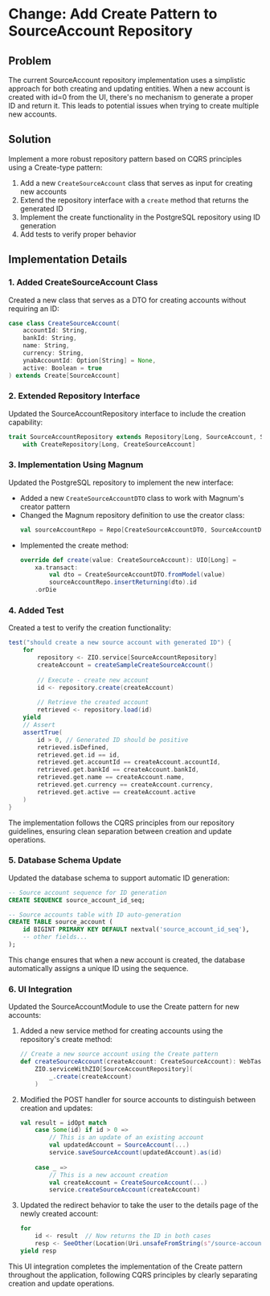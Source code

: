 # Change: Add Create Pattern to SourceAccount Repository

## Problem

The current SourceAccount repository implementation uses a simplistic approach for both creating and updating entities. When a new account is created with id=0 from the UI, there's no mechanism to generate a proper ID and return it. This leads to potential issues when trying to create multiple new accounts.

## Solution

Implement a more robust repository pattern based on CQRS principles using a Create-type pattern:

1. Add a new `CreateSourceAccount` class that serves as input for creating new accounts
2. Extend the repository interface with a `create` method that returns the generated ID
3. Implement the create functionality in the PostgreSQL repository using ID generation
4. Add tests to verify proper behavior

## Implementation Details

### 1. Added CreateSourceAccount Class

Created a new class that serves as a DTO for creating accounts without requiring an ID:

```scala
case class CreateSourceAccount(
    accountId: String,
    bankId: String,
    name: String,
    currency: String,
    ynabAccountId: Option[String] = None,
    active: Boolean = true
) extends Create[SourceAccount]
```

### 2. Extended Repository Interface

Updated the SourceAccountRepository interface to include the creation capability:

```scala
trait SourceAccountRepository extends Repository[Long, SourceAccount, SourceAccountQuery] 
    with CreateRepository[Long, CreateSourceAccount]
```

### 3. Implementation Using Magnum

Updated the PostgreSQL repository to implement the new interface:

- Added a new `CreateSourceAccountDTO` class to work with Magnum's creator pattern
- Changed the Magnum repository definition to use the creator class:
  ```scala
  val sourceAccountRepo = Repo[CreateSourceAccountDTO, SourceAccountDTO, Long]
  ```
- Implemented the create method:
  ```scala
  override def create(value: CreateSourceAccount): UIO[Long] =
      xa.transact:
          val dto = CreateSourceAccountDTO.fromModel(value)
          sourceAccountRepo.insertReturning(dto).id
      .orDie
  ```

### 4. Added Test

Created a test to verify the creation functionality:

```scala
test("should create a new source account with generated ID") {
    for
        repository <- ZIO.service[SourceAccountRepository]
        createAccount = createSampleCreateSourceAccount()
        
        // Execute - create new account
        id <- repository.create(createAccount)
        
        // Retrieve the created account
        retrieved <- repository.load(id)
    yield
    // Assert
    assertTrue(
        id > 0, // Generated ID should be positive
        retrieved.isDefined,
        retrieved.get.id == id,
        retrieved.get.accountId == createAccount.accountId,
        retrieved.get.bankId == createAccount.bankId,
        retrieved.get.name == createAccount.name,
        retrieved.get.currency == createAccount.currency,
        retrieved.get.active == createAccount.active
    )
}
```

The implementation follows the CQRS principles from our repository guidelines, ensuring clean separation between creation and update operations.

### 5. Database Schema Update

Updated the database schema to support automatic ID generation:

```sql
-- Source account sequence for ID generation
CREATE SEQUENCE source_account_id_seq;

-- Source accounts table with ID auto-generation
CREATE TABLE source_account (
    id BIGINT PRIMARY KEY DEFAULT nextval('source_account_id_seq'),
    -- other fields...
);
```

This change ensures that when a new account is created, the database automatically assigns a unique ID using the sequence.

### 6. UI Integration

Updated the SourceAccountModule to use the Create pattern for new accounts:

1. Added a new service method for creating accounts using the repository's create method:
   ```scala
   // Create a new source account using the Create pattern
   def createSourceAccount(createAccount: CreateSourceAccount): WebTask[Long] =
       ZIO.serviceWithZIO[SourceAccountRepository](
           _.create(createAccount)
       )
   ```

2. Modified the POST handler for source accounts to distinguish between creation and updates:
   ```scala
   val result = idOpt match
       case Some(id) if id > 0 =>
           // This is an update of an existing account
           val updatedAccount = SourceAccount(...)
           service.saveSourceAccount(updatedAccount).as(id)
           
       case _ =>
           // This is a new account creation
           val createAccount = CreateSourceAccount(...)
           service.createSourceAccount(createAccount)
   ```

3. Updated the redirect behavior to take the user to the details page of the newly created account:
   ```scala
   for
       id <- result  // Now returns the ID in both cases
       resp <- SeeOther(Location(Uri.unsafeFromString(s"/source-accounts/$id")))
   yield resp
   ```

This UI integration completes the implementation of the Create pattern throughout the application, following CQRS principles by clearly separating creation and update operations.
